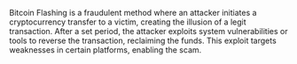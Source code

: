  Bitcoin Flashing is a fraudulent method where an attacker initiates a cryptocurrency transfer to a victim, creating the illusion of a legit transaction. After a set period, the attacker exploits system vulnerabilities or tools to reverse the transaction, reclaiming the funds. This exploit targets weaknesses in certain platforms, enabling the scam. 
